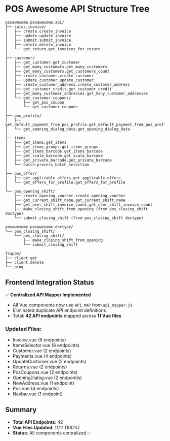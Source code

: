 # POS Awesome API Structure Tree

```
posawesome.posawesome.api/
├── sales_invoice/
│   ├── create.create_invoice
│   ├── update.update_invoice
│   ├── submit.submit_invoice
│   ├── delete.delete_invoice
│   └── get_return.get_invoices_for_return
│
├── customer/
│   ├── get_customer.get_customer
│   ├── get_many_customers.get_many_customers
│   ├── get_many_customers.get_customers_count
│   ├── create_customer.create_customer
│   ├── update_customer.update_customer
│   ├── create_customer_address.create_customer_address
│   ├── get_customer_credit.get_customer_credit
│   ├── get_many_customer_addresses.get_many_customer_addresses
│   └── get_customer_coupons/
│       ├── get_pos_coupon
│       └── get_customer_coupons
│
├── pos_profile/
│   ├── get_default_payment_from_pos_profile.get_default_payment_from_pos_profile
│   └── get_opening_dialog_data.get_opening_dialog_data
│
├── item/
│   ├── get_items.get_items
│   ├── get_items_groups.get_items_groups
│   ├── get_items_barcode.get_items_barcode
│   ├── get_scale_barcode.get_scale_barcode
│   ├── get_private_barcode.get_private_barcode
│   └── batch.process_batch_selection
│
├── pos_offer/
│   ├── get_applicable_offers.get_applicable_offers
│   └── get_offers_for_profile.get_offers_for_profile
│
└── pos_opening_shift/
    ├── create_opening_voucher.create_opening_voucher
    ├── get_current_shift_name.get_current_shift_name
    ├── get_user_shift_invoice_count.get_user_shift_invoice_count
    ├── make_closing_shift_from_opening (from pos_closing_shift doctype)
    └── submit_closing_shift (from pos_closing_shift doctype)

posawesome.posawesome.doctype/
└── pos_closing_shift/
    └── pos_closing_shift/
        ├── make_closing_shift_from_opening
        └── submit_closing_shift

frappe/
├── client.get
├── client.delete
└── ping
```

## Frontend Integration Status

✅ **Centralized API Mapper Implemented**
- All Vue components now use `API_MAP` from `api_mapper.js`
- Eliminated duplicate API endpoint definitions
- Total: **42 API endpoints** mapped across **11 Vue files**

### Updated Files:
- Invoice.vue (9 endpoints)
- ItemsSelector.vue (8 endpoints) 
- Customer.vue (2 endpoints)
- Payments.vue (4 endpoints)
- UpdateCustomer.vue (2 endpoints)
- Returns.vue (2 endpoints)
- PosCoupons.vue (2 endpoints)
- OpeningDialog.vue (2 endpoints)
- NewAddress.vue (1 endpoint)
- Pos.vue (4 endpoints)
- Navbar.vue (1 endpoint)

## Summary
- **Total API Endpoints**: 42
- **Vue Files Updated**: 11/11 (100%)
- **Status**: All components centralized ✅